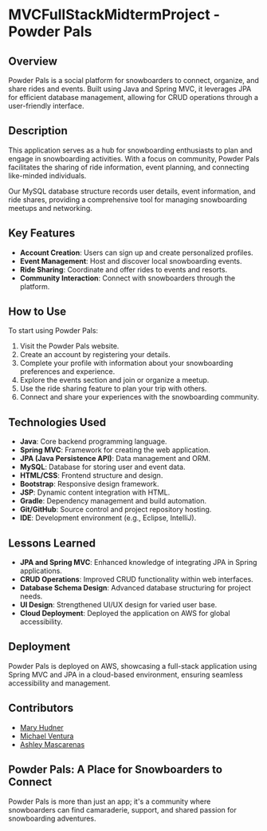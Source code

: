 # MVCFullStackMidtermProject - Powder Pals

## Overview
Powder Pals is a social platform for snowboarders to connect, organize, and share rides and events. Built using Java and Spring MVC, it leverages JPA for efficient database management, allowing for CRUD operations through a user-friendly interface.

## Description
This application serves as a hub for snowboarding enthusiasts to plan and engage in snowboarding activities. With a focus on community, Powder Pals facilitates the sharing of ride information, event planning, and connecting like-minded individuals.

Our MySQL database structure records user details, event information, and ride shares, providing a comprehensive tool for managing snowboarding meetups and networking.

## Key Features
- **Account Creation**: Users can sign up and create personalized profiles.
- **Event Management**: Host and discover local snowboarding events.
- **Ride Sharing**: Coordinate and offer rides to events and resorts.
- **Community Interaction**: Connect with snowboarders through the platform.

## How to Use
To start using Powder Pals:
1. Visit the Powder Pals website.
2. Create an account by registering your details.
3. Complete your profile with information about your snowboarding preferences and experience.
4. Explore the events section and join or organize a meetup.
5. Use the ride sharing feature to plan your trip with others.
6. Connect and share your experiences with the snowboarding community.

## Technologies Used
- **Java**: Core backend programming language.
- **Spring MVC**: Framework for creating the web application.
- **JPA (Java Persistence API)**: Data management and ORM.
- **MySQL**: Database for storing user and event data.
- **HTML/CSS**: Frontend structure and design.
- **Bootstrap**: Responsive design framework.
- **JSP**: Dynamic content integration with HTML.
- **Gradle**: Dependency management and build automation.
- **Git/GitHub**: Source control and project repository hosting.
- **IDE**: Development environment (e.g., Eclipse, IntelliJ).

## Lessons Learned
- **JPA and Spring MVC**: Enhanced knowledge of integrating JPA in Spring applications.
- **CRUD Operations**: Improved CRUD functionality within web interfaces.
- **Database Schema Design**: Advanced database structuring for project needs.
- **UI Design**: Strengthened UI/UX design for varied user base.
- **Cloud Deployment**: Deployed the application on AWS for global accessibility.

## Deployment
Powder Pals is deployed on AWS, showcasing a full-stack application using Spring MVC and JPA in a cloud-based environment, ensuring seamless accessibility and management.

## Contributors
- [Mary Hudner](https://github.com/mhudner)
- [Michael Ventura](https://github.com/mventura14)
- [Ashley Mascarenas](https://github.com/ashlmasc)

## Powder Pals: A Place for Snowboarders to Connect
Powder Pals is more than just an app; it's a community where snowboarders can find camaraderie, support, and shared passion for snowboarding adventures.